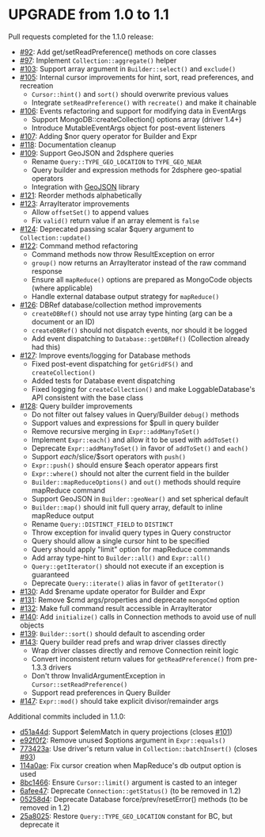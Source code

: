UPGRADE from 1.0 to 1.1
=======================

Pull requests completed for the 1.1.0 release:

 * [#92](https://github.com/doctrine/mongodb/pull/92): Add get/setReadPreference() methods on core classes
 * [#97](https://github.com/doctrine/mongodb/pull/97): Implement `Collection::aggregate()` helper
 * [#103](https://github.com/doctrine/mongodb/pull/103): Support array argument in `Builder::select()` and `exclude()`
 * [#105](https://github.com/doctrine/mongodb/pull/105): Internal cursor improvements for hint, sort, read preferences, and recreation
   * `Cursor::hint()` and `sort()` should overwrite previous values
   * Integrate `setReadPreference()` with `recreate()` and make it chainable
 * [#106](https://github.com/doctrine/mongodb/pull/106): Events refactoring and support for modifying data in EventArgs
   * Support MongoDB::createCollection() options array (driver 1.4+)
   * Introduce MutableEventArgs object for post-event listeners
 * [#107](https://github.com/doctrine/mongodb/pull/107): Adding $nor query operator for Builder and Expr
 * [#118](https://github.com/doctrine/mongodb/pull/118): Documentation cleanup
 * [#109](https://github.com/doctrine/mongodb/pull/109): Support GeoJSON and 2dsphere queries
   * Rename `Query::TYPE_GEO_LOCATION` to `TYPE_GEO_NEAR`
   * Query builder and expression methods for 2dsphere geo-spatial operators
   * Integration with [GeoJSON](http://github.com/jmikola/geojson) library
 * [#121](https://github.com/doctrine/mongodb/pull/121): Reorder methods alphabetically
 * [#123](https://github.com/doctrine/mongodb/pull/123): ArrayIterator improvements
   * Allow `offsetSet()` to append values
   * Fix `valid()` return value if an array element is `false`
 * [#124](https://github.com/doctrine/mongodb/pull/124): Deprecated passing scalar $query argument to `Collection::update()`
 * [#122](https://github.com/doctrine/mongodb/pull/122): Command method refactoring
   * Command methods now throw ResultException on error
   * `group()` now returns an ArrayIterator instead of the raw command response
   * Ensure all `mapReduce()` options are prepared as MongoCode objects (where applicable)
   * Handle external database output strategy for `mapReduce()`
 * [#126](https://github.com/doctrine/mongodb/pull/126): DBRef database/collection method improvements
   * `createDBRef()` should not use array type hinting (arg can be a document or an ID)
   * `createDBRef()` should not dispatch events, nor should it be logged
   * Add event dispatching to `Database::getDBRef()` (Collection already had this)
 * [#127](https://github.com/doctrine/mongodb/pull/127): Improve events/logging for Database methods
   * Fixed post-event dispatching for `getGridFS()` and `createCollection()`
   * Added tests for Database event dispatching
   * Fixed logging for `createCollection()` and make LoggableDatabase's API consistent with the base class
 * [#128](https://github.com/doctrine/mongodb/pull/128): Query builder improvements
   * Do not filter out falsey values in Query/Builder `debug()` methods
   * Support values and expressions for $pull in query builder
   * Remove recursive merging in `Expr::addManyToSet()`
   * Implement `Expr::each()` and allow it to be used with `addToSet()`
   * Deprecate `Expr::addManyToSet()` in favor of `addToSet()` and `each()`
   * Support $each/$slice/$sort operators with `push()`
   * `Expr::push()` should ensure $each operator appears first
   * `Expr::where()` should not alter the current field in the builder
   * `Builder::mapReduceOptions()` and `out()` methods should require mapReduce command
   * Support GeoJSON in `Builder::geoNear()` and set spherical default
   * `Builder::map()` should init full query array, default to inline mapReduce output
   * Rename `Query::DISTINCT_FIELD` to `DISTINCT`
   * Throw exception for invalid query types in Query constructor
   * Query should allow a single cursor hint to be specified
   * Query should apply "limit" option for mapReduce commands
   * Add array type-hint to `Builder::all()` and `Expr::all()`
   * `Query::getIterator()` should not execute if an exception is guaranteed
   * Deprecate `Query::iterate()` alias in favor of `getIterator()`
 * [#130](https://github.com/doctrine/mongodb/pull/130): Add $rename update operator for Builder and Expr
 * [#131](https://github.com/doctrine/mongodb/pull/131): Remove $cmd args/properties and deprecate `mongoCmd` option
 * [#132](https://github.com/doctrine/mongodb/pull/132): Make full command result accessible in ArrayIterator
 * [#140](https://github.com/doctrine/mongodb/pull/140): Add `initialize()` calls in Connection methods to avoid use of null objects
 * [#139](https://github.com/doctrine/mongodb/pull/139): `Builder::sort()` should default to ascending order
 * [#143](https://github.com/doctrine/mongodb/pull/143): Query builder read prefs and wrap driver classes directly
   * Wrap driver classes directly and remove Connection reinit logic
   * Convert inconsistent return values for `getReadPreference()` from pre-1.3.3 drivers
   * Don't throw InvalidArgumentException in `Cursor::setReadPreference()`
   * Support read preferences in Query Builder
 * [#147](https://github.com/doctrine/mongodb/pull/147): `Expr::mod()` should take explicit divisor/remainder args

Additional commits included in 1.1.0:

 * [d51a44d](https://github.com/doctrine/mongodb/commit/d51a44d): Support $elemMatch in query projections (closes [#101](https://github.com/doctrine/mongodb/pull/101))
 * [e92f0f2](https://github.com/doctrine/mongodb/commit/e92f0f2): Remove unused $options argument in `Expr::equals()`
 * [773423a](https://github.com/doctrine/mongodb/commit/773423a): Use driver's return value in `Collection::batchInsert()` (closes [#93](https://github.com/doctrine/mongodb/pull/93))
 * [114a0ae](https://github.com/doctrine/mongodb/commit/114a0ae): Fix cursor creation when MapReduce's db output option is used
 * [8bc1466](https://github.com/doctrine/mongodb/commit/8bc1466): Ensure `Cursor::limit()` argument is casted to an integer
 * [6afee47](https://github.com/doctrine/mongodb/commit/6afee47): Deprecate `Connection::getStatus()` (to be removed in 1.2)
 * [05258d4](https://github.com/doctrine/mongodb/commit/05258d4): Deprecate Database force/prev/resetError() methods (to be removed in 1.2)
 * [25a8025](https://github.com/doctrine/mongodb/commit/25a8025): Restore `Query::TYPE_GEO_LOCATION` constant for BC, but deprecate it
